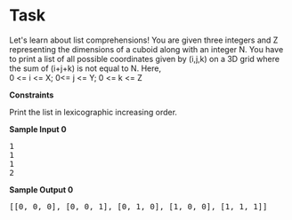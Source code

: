 # Task
<p>Let's learn about list comprehensions! You are given three integers and Z representing the dimensions of a cuboid along with an integer N. You have to print a list of all possible coordinates given by (i,j,k) on a 3D grid where the sum of (i+j+k) is not equal to N. Here, <br>
0 <= i <= X; 0<= j <= Y; 0 <= k <= Z
<div class="challenge_constraints"><div class="msB challenge_constraints_title"><p><strong>Constraints</strong></p></div><div class="msB challenge_constraints_body"><div class="hackdown-content"><svg style="display: none;"><defs id="MathJax_SVG_glyphs"></defs></svg><p>Print the list in lexicographic increasing order.</p></div></div></div>

<div class="challenge_sample_input"><div class="msB challenge_sample_input_title"><p><strong>Sample Input 0</strong></p></div><div class="msB challenge_sample_input_body"><div class="hackdown-content"><svg style="display: none;"><defs id="MathJax_SVG_glyphs"></defs></svg><div class="highlight"><pre><span></span><span class="err">1</span>
<span class="err">1</span>
<span class="err">1</span>
<span class="err">2</span>
</pre></div>
</div></div></div>
<div class="challenge_sample_output"><div class="msB challenge_sample_output_title"><p><strong>Sample Output 0</strong></p></div><div class="msB challenge_sample_output_body"><div class="hackdown-content"><svg style="display: none;"><defs id="MathJax_SVG_glyphs"></defs></svg><div class="highlight"><pre><span></span><span class="err">[[0, 0, 0], [0, 0, 1], [0, 1, 0], [1, 0, 0], [1, 1, 1]]</span>
</pre></div>
</div></div></div>
